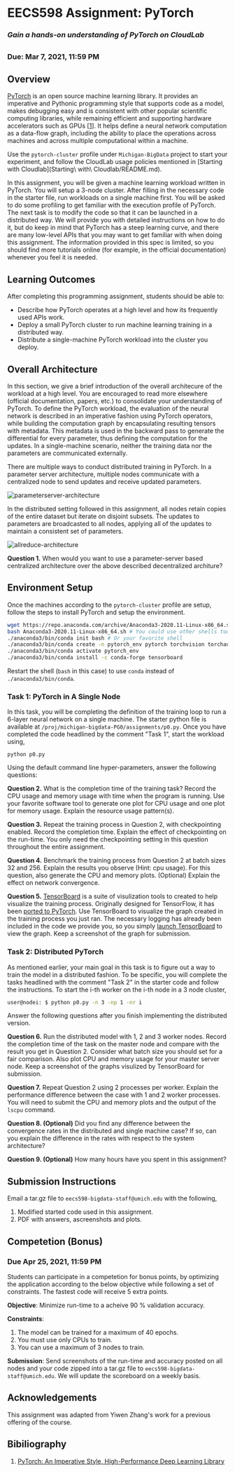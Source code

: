 # EECS598 Assignment: PyTorch

### *Gain a hands-on understanding of PyTorch on CloudLab*
##

### Due: Mar 7, 2021, 11:59 PM

## Overview
[PyTorch](https://pytorch.org/) is an open source machine learning library. It provides an imperative and Pythonic programming style that supports code as a model,
makes debugging easy and is consistent with other popular scientific computing libraries, while remaining efficient and supporting 
hardware accelerators such as GPUs \[[1](#bibliography)\]. It helps define a neural network computation as a data-flow graph, including 
the ability to place the operations across machines and across multiple computational within a machine.

Use the `pytorch-cluster` profile under `Michigan-BigData` project to start your experiment,
and follow the CloudLab usage policies mentioned in [Starting with Cloudlab](Starting\ with\ Cloudlab/README.md).

In this assignment, you will be given a machine learning workload written in PyTorch.
You will setup a 3-node cluster. After filling in the necessary code in the starter file, run workloads on a single machine first. 
You will be asked to do some profiling to get familiar with the execution profile of PyTorch. The next task is to modify the code so that it can be launched in a distributed way. 
We will provide you with detailed instructions on how to do it, but do keep in mind that PyTorch has a steep learning curve, 
and there are many low-level APIs that you may want to get familiar with when doing this assignment. 
The information provided in this spec is limited, so you should find more tutorials online (for example, in the official documentation) whenever you feel it is needed.

## Learning Outcomes
After completing this programming assignment, students should be able to:

* Describe how PyTorch operates at a high level and how its frequently used APIs work.
* Deploy a small PyTorch cluster to run machine learning training in a distributed way.
* Distribute a single-machine PyTorch workload into the cluster you deploy.

## Overall Architecture

In this section, we give a brief introduction of the overall architecure of the workload at a high level. You are encouraged to read more elsewhere (official documentation, papers, etc.) to consolidate your understanding of PyTorch.
To define the PyTorch workload, the evaluation of the neural network is described in an imperative fashion using PyTorch operators, while building the computation graph by encapsulating resulting tensors with metadata. This metadata
is used in the backward pass to generate the differential for every parameter, thus defining the computation for the updates. In a single-machine scenario, neither the training data nor the parameters are communicated externally.

There are multiple ways to conduct distributed training in PyTorch. In a parameter server architecture, multiple nodes communicate with a centralized node to send updates and receive updated parameters.

![parameterserver-architecture](./cluster.png)

In the distributed setting followed in this assignment, all nodes retain copies of the entire dataset but iterate on disjoint subsets. The updates to parameters are broadcasted to all nodes, applying all
of the updates to maintain a consistent set of parameters.

![allreduce-architecture](./all_reduce.png)

**Question 1.** When would you want to use a parameter-server based centralized architecture over the above described decentralized architure?

## Environment Setup

Once the machines according to the `pytorch-cluster` profile are setup, follow the steps to install PyTorch and setup the environment.

```bash
wget https://repo.anaconda.com/archive/Anaconda3-2020.11-Linux-x86_64.sh
bash Anaconda3-2020.11-Linux-x86_64.sh # You could use other shells too
./anaconda3/bin/conda init bash # Or your favorite shell
./anaconda3/bin/conda create -n pytorch_env pytorch torchvision torchaudio -c pytorch
./anaconda3/bin/conda activate pytorch_env
./anaconda3/bin/conda install -c conda-forge tensorboard
```

Restart the shell (`bash` in this case) to use `conda` instead of `./anaconda3/bin/conda`.

### Task 1: PyTorch in A Single Node

In this task, you will be completing the definition of the training loop to run a 6-layer neural network on a single machine.
The starter python file is available at `/proj/michigan-bigdata-PG0/assignments/p0.py`.
Once you have completed the code headlined by the comment "Task 1", start the workload using,
```
python p0.py
```

Using the default command line hyper-parameters, answer the following questions:

**Question 2.** What is the completion time of the training task? Record the CPU usage and memory usage with time when the program is running.
Use your favorite software tool to generate one plot for CPU usage and one plot for memory usage. Explain the resource usage pattern(s). 

**Question 3.** Repeat the training process in Question 2, with checkpointing enabled. Record the completion time. Explain the effect of checkpointing on the run-time. You only need the checkpointing setting in this question throughout the entire assignment.

**Question 4.** Benchmark the training process from Question 2 at batch sizes 32 and 256. Explain the results you observe (Hint: cpu usage). For this question, also generate the CPU and memory plots. (Optional) Explain the effect on network convergence.

**Question 5.** [TensorBoard](https://www.tensorflow.org/get_started/graph_viz) is a suite of visulization tools to created to help visualize the training process.
Originally designed for TensorFlow, it has been [ported to PyTorch](https://pytorch.org/docs/stable/tensorboard.html). Use TensorBoard to visualize the graph created in the training process you just ran.
The necessary logging has already been included in the code we provide you, so you simply [launch TensorBoard](https://www.tensorflow.org/get_started/summaries_and_tensorboard) to view the graph.
Keep a screenshot of the graph for submission.

### Task 2: Distributed PyTorch

As mentioned earlier, your main goal in this task is to figure out a way to train the model in a distributed fashion.
To be specific, you will complete the tasks headlined with the comment "Task 2" in the starter code and follow the instructions.
To start the i-th worker on the i-th node in a 3 node cluster,

```bash
user@nodei: $ python p0.py -n 3 -np 1 -nr i
```

Answer the following questions after you finish implementing the distributed version.

**Question 6.** Run the distributed model with 1, 2 and 3 worker nodes. 
Record the completion time of the task on the master node and compare with the result you get in Question 2. Consider what batch size you should set for a fair comparison.
Also plot CPU and memory usage for your master server node. Keep a screenshot of the graphs visulized by TensorBoard for submission.

**Question 7.** Repeat Question 2 using 2 processes per worker. Explain the performance difference between the case with 1 and 2 worker processes. You will need to submit the CPU and memory plots and the output of the `lscpu` command.

**Question 8. (Optional)** Did you find any difference between the convergence rates in the distributed and single machine case?
If so, can you explain the difference in the rates with respect to the system architecture?

**Question 9. (Optional)** How many hours have you spent in this assignment?

## Submission Instructions
Email a tar.gz file to `eecs598-bigdata-staff@umich.edu` with the following,

1. Modified started code used in this assignment.
2. PDF with answers, ascreenshots and plots.

## Competetion (Bonus)

### Due Apr 25, 2021, 11:59 PM

Students can participate in a competetion for bonus points, by optimizing the application according to the below objective while following a set of constraints. The fastest code will receive 5 extra points.

**Objective**: Minimize run-time to a acheive 90 % validation accuracy.

**Constraints**:

1. The model can be trained for a maximum of 40 epochs.
2. You must use only CPUs to train.
3. You can use a maximum of 3 nodes to train.

**Submission**: Send screenshots of the run-time and accuracy posted on all nodes and your code zipped into a tar.gz file to `eecs598-bigdata-staff@umich.edu`. We will update the scoreboard on a weekly basis. 

## Acknowledgements

This assignment was adapted from Yiwen Zhang's work for a previous offering of the course.

## Bibiliography

1. [PyTorch: An Imperative Style, High-Performance Deep Learning Library](https://arxiv.org/abs/1912.01703)

